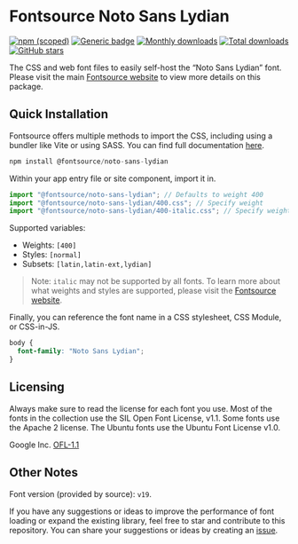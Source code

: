 # Fontsource Noto Sans Lydian

[![npm (scoped)](https://img.shields.io/npm/v/@fontsource/noto-sans-lydian?color=brightgreen)](https://www.npmjs.com/package/@fontsource/noto-sans-lydian) [![Generic badge](https://img.shields.io/badge/fontsource-passing-brightgreen)](https://github.com/fontsource/fontsource) [![Monthly downloads](https://badgen.net/npm/dm/@fontsource/noto-sans-lydian)](https://github.com/fontsource/fontsource) [![Total downloads](https://badgen.net/npm/dt/@fontsource/noto-sans-lydian)](https://github.com/fontsource/fontsource) [![GitHub stars](https://img.shields.io/github/stars/fontsource/fontsource.svg?style=social&label=Star)](https://github.com/fontsource/fontsource/stargazers)

The CSS and web font files to easily self-host the “Noto Sans Lydian” font. Please visit the main [Fontsource website](https://fontsource.org/fonts/noto-sans-lydian) to view more details on this package.

## Quick Installation

Fontsource offers multiple methods to import the CSS, including using a bundler like Vite or using SASS. You can find full documentation [here](https://fontsource.org/docs/getting-started/introduction).

```javascript
npm install @fontsource/noto-sans-lydian
```

Within your app entry file or site component, import it in.

```javascript
import "@fontsource/noto-sans-lydian"; // Defaults to weight 400
import "@fontsource/noto-sans-lydian/400.css"; // Specify weight
import "@fontsource/noto-sans-lydian/400-italic.css"; // Specify weight and style
```

Supported variables:
- Weights: `[400]`
- Styles: `[normal]`
- Subsets: `[latin,latin-ext,lydian]`

> Note: `italic` may not be supported by all fonts. To learn more about what weights and styles are supported, please visit the [Fontsource website](https://fontsource.org/fonts/noto-sans-lydian).

Finally, you can reference the font name in a CSS stylesheet, CSS Module, or CSS-in-JS.

```css
body {
  font-family: "Noto Sans Lydian";
}
```

## Licensing
Always make sure to read the license for each font you use. Most of the fonts in the collection use the SIL Open Font License, v1.1. Some fonts use the Apache 2 license. The Ubuntu fonts use the Ubuntu Font License v1.0.

Google Inc.
[OFL-1.1](http://scripts.sil.org/OFL)

## Other Notes
Font version (provided by source): `v19`.

If you have any suggestions or ideas to improve the performance of font loading or expand the existing library, feel free to star and contribute to this repository. You can share your suggestions or ideas by creating an [issue](https://github.com/fontsource/fontsource/issues).